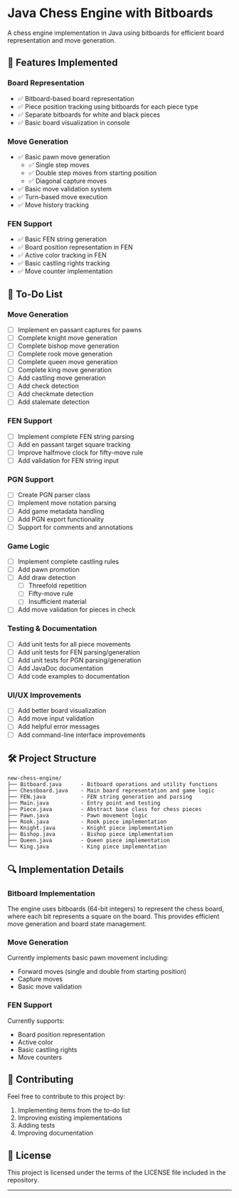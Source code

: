 # Java Chess Engine with Bitboards

A chess engine implementation in Java using bitboards for efficient board representation and move generation.

## 🚀 Features Implemented

### Board Representation
- ✅ Bitboard-based board representation
- ✅ Piece position tracking using bitboards for each piece type
- ✅ Separate bitboards for white and black pieces
- ✅ Basic board visualization in console

### Move Generation
- ✅ Basic pawn move generation
  - ✅ Single step moves
  - ✅ Double step moves from starting position
  - ✅ Diagonal capture moves
- ✅ Basic move validation system
- ✅ Turn-based move execution
- ✅ Move history tracking

### FEN Support
- ✅ Basic FEN string generation
- ✅ Board position representation in FEN
- ✅ Active color tracking in FEN
- ✅ Basic castling rights tracking
- ✅ Move counter implementation

## 🎯 To-Do List

### Move Generation
- [ ] Implement en passant captures for pawns
- [ ] Complete knight move generation
- [ ] Complete bishop move generation
- [ ] Complete rook move generation
- [ ] Complete queen move generation
- [ ] Complete king move generation
- [ ] Add castling move generation
- [ ] Add check detection
- [ ] Add checkmate detection
- [ ] Add stalemate detection

### FEN Support
- [ ] Implement complete FEN string parsing
- [ ] Add en passant target square tracking
- [ ] Improve halfmove clock for fifty-move rule
- [ ] Add validation for FEN string input

### PGN Support
- [ ] Create PGN parser class
- [ ] Implement move notation parsing
- [ ] Add game metadata handling
- [ ] Add PGN export functionality
- [ ] Support for comments and annotations

### Game Logic
- [ ] Implement complete castling rules
- [ ] Add pawn promotion
- [ ] Add draw detection
  - [ ] Threefold repetition
  - [ ] Fifty-move rule
  - [ ] Insufficient material
- [ ] Add move validation for pieces in check

### Testing & Documentation
- [ ] Add unit tests for all piece movements
- [ ] Add unit tests for FEN parsing/generation
- [ ] Add unit tests for PGN parsing/generation
- [ ] Add JavaDoc documentation
- [ ] Add code examples to documentation

### UI/UX Improvements
- [ ] Add better board visualization
- [ ] Add move input validation
- [ ] Add helpful error messages
- [ ] Add command-line interface improvements

## 🛠️ Project Structure

```
new-chess-engine/
├── Bitboard.java      - Bitboard operations and utility functions
├── Chessboard.java    - Main board representation and game logic
├── FEN.java           - FEN string generation and parsing
├── Main.java          - Entry point and testing
├── Piece.java         - Abstract base class for chess pieces
├── Pawn.java          - Pawn movement logic
├── Rook.java          - Rook piece implementation
├── Knight.java        - Knight piece implementation
├── Bishop.java        - Bishop piece implementation
├── Queen.java         - Queen piece implementation
└── King.java          - King piece implementation
```

## 🔍 Implementation Details

### Bitboard Implementation
The engine uses bitboards (64-bit integers) to represent the chess board, where each bit represents a square on the board. This provides efficient move generation and board state management.

### Move Generation
Currently implements basic pawn movement including:
- Forward moves (single and double from starting position)
- Capture moves
- Basic move validation

### FEN Support
Currently supports:
- Board position representation
- Active color
- Basic castling rights
- Move counters

## 🤝 Contributing

Feel free to contribute to this project by:
1. Implementing items from the to-do list
2. Improving existing implementations
3. Adding tests
4. Improving documentation

## 📝 License

This project is licensed under the terms of the LICENSE file included in the repository.

---
